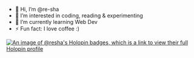 - 👋 Hi, I’m @re-sha
- 👀 I’m interested in coding, reading & experimenting
- 🌱 I’m currently learning Web Dev
- ⚡ Fun fact: I love coffee :)

[![An image of @resha's Holopin badges, which is a link to view their full Holopin profile](https://holopin.me/resha)](https://holopin.io/@resha)
<!---
re-sha/re-sha is a ✨ special ✨ repository because its `README.md` (this file) appears on your GitHub profile.
You can click the Preview link to take a look at your changes.
--->
